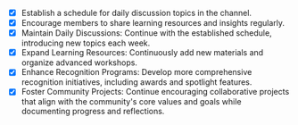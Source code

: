 - [x] Establish a schedule for daily discussion topics in the channel.
- [x] Encourage members to share learning resources and insights regularly.
- [x] Maintain Daily Discussions: Continue with the established schedule, introducing new topics each week.
- [x] Expand Learning Resources: Continuously add new materials and organize advanced workshops.
- [x] Enhance Recognition Programs: Develop more comprehensive recognition initiatives, including awards and spotlight features.
- [x] Foster Community Projects: Continue encouraging collaborative projects that align with the community's core values and goals while documenting progress and reflections.